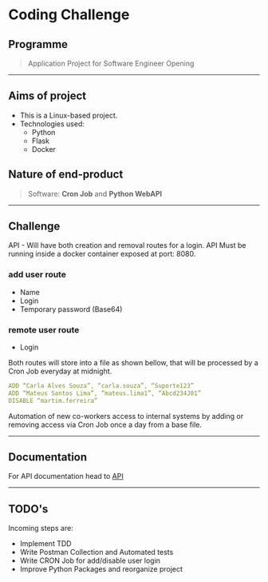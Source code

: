 # Coding Challenge

## Programme

> Application Project for Software Engineer Opening

---

## Aims of project

- This is a Linux-based project.
- Technologies used:
  - Python
  - Flask
  - Docker

## Nature of end-product

> Software: **Cron Job** and **Python WebAPI**

---

## Challenge

API - Will have both creation and removal routes for a login.
API Must be running inside a docker container exposed at port: 8080.

### add user route

- Name
- Login
- Temporary password (Base64)

### remote user route

- Login

Both routes will store into a file as shown bellow, that will be processed by a Cron Job everyday at midnight.

```yaml
ADD “Carla Alves Souza”, “carla.souza”, “Suporte123”
ADD “Mateus Santos Lima”, “mateus.lima1”, “Abcd234J01”
DISABLE “martim.ferreira”
```

Automation of new co-workers access to internal systems by adding or removing access via Cron Job once a day from a base file.

---

## Documentation

For API documentation head to [API](/api/README.md)

---

## TODO's

Incoming steps are:

- Implement TDD
- Write Postman Collection and Automated tests
- Write CRON Job for add/disable user login
- Improve Python Packages and reorganize project
